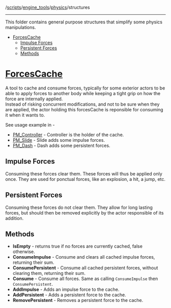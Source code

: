 /[scripts](../../../scripts_doc.md)/[engine_tools](../../engine_tools_doc.md)/[physics](../physics_doc.md)/structures  

---


This folder contains general purpose structures that simplify some physics manipulations.

- [ForcesCache](#forcescache)
  - [Impulse Forces](#impulse-forces)
  - [Persistent Forces](#persistent-forces)
  - [Methods](#methods)


# [ForcesCache](PHX_ForcesCache.cs)

A tool to cache and consume forces, typically for some exterior actors to be able to apply forces to another body while keeping a tight grip on how the force are internally applied.  
Instead of risking concurrent modifications, and not to be sure when they are applied, the actor holding this forcesCache is reponsible for consuming it when it wants to.  

See usage example in -
- [PM_Controller](../../player/PM_Controller.cs) - Controller is the holder of the cache.
- [PM_Slide](../../player/movement/actions/crouch/PM_Slide.cs) - Slide adds some impulse forces.
- [PM_Dash](../../player/movement/actions/crouch/PM_Dash.cs) - Dash adds some persistent forces.

## Impulse Forces

Consuming these forces clear them. These forces will thus be applied only once. They are used for ponctual forces, like an explosion, a hit, a jump, etc.

## Persistent Forces

Consuming these forces do not clear them. They allow for long lasting forces, but should then be removed explicitly by the actor responsible of its addition.

## Methods

- **IsEmpty** - returns true if no forces are currently cached, false otherwise.
- **ConsumeImpulse** - Consume and clears all cached impulse forces, returning their sum.
- **ConsumePersistent** - Consume all cached persistent forces, without clearing them, returning their sum.
- **Consume** - Consume all forces. Same as calling ``ConsumeImpulse`` then ``ConsumePersistent``.
- **AddImpulse** - Adds an impulse force to the cache.
- **AddPersistent** - Adds a persistent force to the cache.
- **RemovePersistent** - Removes a persistent force to the cache.

